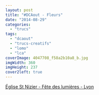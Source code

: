 ```yaml
---
layout: post
title: "#DCAout - Fleurs"
date: "2014-08-29"
categories: 
  - "trucs"
tags: 
  - "dcaout"
  - "trucs-creatifs"
  - "lomo"
  - "lca"
coverImage: 4047708_f58a2b10a8_b.jpg
imgWidth: 360
imgHeight: 237
cover2left: true
---
```


<a href="https://flic.kr/p/mKf5">Église St Nizier - Fête des lumières - Lyon</a>
